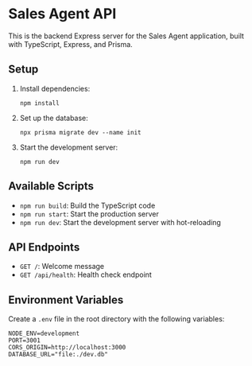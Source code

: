 # Sales Agent API

This is the backend Express server for the Sales Agent application, built with TypeScript, Express, and Prisma.

## Setup

1. Install dependencies:
   ```
   npm install
   ```

2. Set up the database:
   ```
   npx prisma migrate dev --name init
   ```

3. Start the development server:
   ```
   npm run dev
   ```

## Available Scripts

- `npm run build`: Build the TypeScript code
- `npm run start`: Start the production server
- `npm run dev`: Start the development server with hot-reloading

## API Endpoints

- `GET /`: Welcome message
- `GET /api/health`: Health check endpoint

## Environment Variables

Create a `.env` file in the root directory with the following variables:

```
NODE_ENV=development
PORT=3001
CORS_ORIGIN=http://localhost:3000
DATABASE_URL="file:./dev.db"
``` 